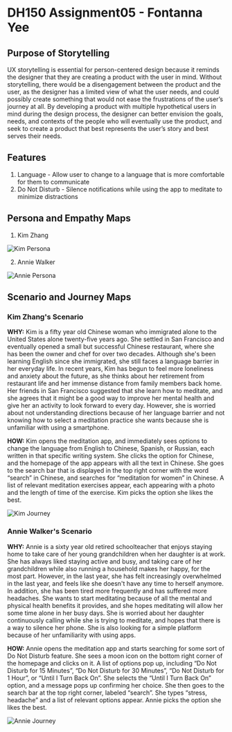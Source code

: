 # DH150 Assignment05 - Fontanna Yee
## Purpose of Storytelling

UX storytelling is essential for person-centered design because it reminds the designer that they are creating a product with the user in mind. Without storytelling, there would be a disengagement between the product and the user, as the designer has a limited view of what the user needs, and could possibly create something that would not ease the frustrations of the user’s journey at all. By developing a product with multiple hypothetical users in mind during the design process, the designer can better envision the goals, needs, and contexts of the people who will eventually use the product, and seek to create a product that best represents the user’s story and best serves their needs. 

## Features
1) Language - Allow user to change to a language that is more comfortable for them to communicate
2) Do Not Disturb - Silence notifications while using the app to meditate to minimize distractions 

## Persona and Empathy Maps
1) Kim Zhang

![Kim Persona](1.jpg)

2) Annie Walker

![Annie Persona](2.jpg)

## Scenario and Journey Maps

### Kim Zhang's Scenario

**WHY:** Kim is a fifty year old Chinese woman who immigrated alone to the United States alone twenty-five years ago. She settled in San Francisco and eventually opened a small but successful Chinese restaurant, where she has been the owner and chef for over two decades.  Although she's been learning English since she immigrated, she still faces a language barrier in her everyday life. In recent years, Kim has begun to feel more loneliness and anxiety about the future, as she thinks about her retirement from restaurant life and her immense distance from family members back home. Her friends in San Francisco suggested that she learn how to meditate, and she agrees that it might be a good way to improve her mental health and give her an activity to look forward to every day. However, she is worried about not understanding directions because of her language barrier and not knowing how to select a meditation practice she wants because she is unfamiliar with using a smartphone. 

**HOW:** Kim opens the meditation app, and immediately sees options to change the language from English to Chinese, Spanish, or Russian, each written in that specific writing system. She clicks the option for Chinese, and the homepage of the app appears with all the text in Chinese. She goes to the search bar that is displayed in the top right corner with the word “search” in Chinese, and searches for “meditation for women” in Chinese. A list of relevant meditation exercises appear, each appearing with a photo and the length of time of the exercise. Kim picks the option she likes the best. 

![Kim Journey](3.jpg)

### Annie Walker's Scenario

**WHY:** Annie is a sixty year old retired schoolteacher that enjoys staying home to take care of her young grandchildren when her daughter is at work. She has always liked staying active and busy, and taking care of her grandchildren while also running a household makes her happy, for the most part. However, in the last year, she has felt increasingly overwhelmed in the last year, and feels like she doesn't have any time to herself anymore. In addition, she has been tired more frequently and has suffered more headaches. She wants to start meditating because of all the mental and physical health benefits it provides, and she hopes meditating will allow her some time alone in her busy days. She is worried about her daughter continuously calling while she is trying to meditate, and hopes that there is a way to silence her phone. She is also looking for a simple platform because of her unfamiliarity with using apps. 

**HOW:** Annie opens the meditation app and starts searching for some sort of Do Not Disturb feature. She sees a moon icon on the bottom right corner of the homepage and clicks on it. A list of options pop up, including “Do Not Disturb for 15 Minutes”, “Do Not Disturb for 30 Minutes”, “Do Not Disturb for 1 Hour”, or “Until I Turn Back On”. She selects the “Until I Turn Back On” option, and a message pops up confirming her choice. She then goes to the search bar at the top right corner, labeled “search”. She types “stress, headache” and a list of relevant options appear. Annie picks the option she likes the best. 

![Annie Journey](4.jpg)




